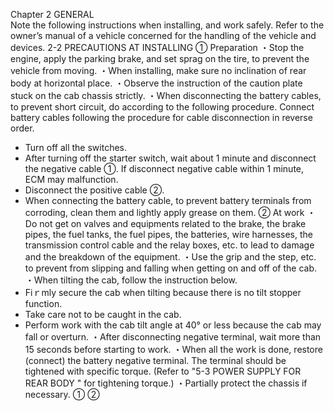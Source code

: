 Chapter 2
GENERAL  
Note the following instructions when installing, and work safely. Refer to the owner’s manual of a
vehicle concerned for the handling of the vehicle and devices.
2-2 PRECAUTIONS AT INSTALLING
① Preparation
・Stop the engine, apply the parking brake, and set sprag on the tire, to prevent the vehicle
from moving.
・When installing, make sure no inclination of rear body at horizontal place.
・Observe the instruction of the caution plate stuck on the cab chassis strictly.
・When disconnecting the battery cables, to prevent short circuit, do according to the following
procedure. Connect battery cables following the procedure for cable disconnection in reverse
order.
- Turn off all the switches.
- After turning off the starter switch, wait about 1
minute and disconnect the negative cable ①. If
disconnect negative cable within 1 minute, ECM
may malfunction.
- Disconnect the positive cable ②.
- When connecting the battery cable, to prevent
battery terminals from corroding, clean them and
lightly apply grease on them.
② At work
・Do not get on valves and equipments related to the brake, the brake pipes, the fuel tanks, the
fuel pipes, the batteries, wire harnesses, the transmission control cable and the relay boxes,
etc. to lead to damage and the breakdown of the equipment.
・Use the grip and the step, etc. to prevent from slipping and falling when getting on and off of
the cab.
・When tilting the cab, follow the instruction below.
- Fiｒmly secure the cab when tilting because there is no tilt stopper function.
- Take care not to be caught in the cab.
- Perform work with the cab tilt angle at 40° or less because the cab may fall or overturn.
・After disconnecting negative terminal, wait more than 15 seconds before starting to work.
・When all the work is done, restore (connect) the battery negative terminal. The terminal
should be tightened with specific torque. (Refer to "5-3 POWER SUPPLY FOR REAR BODY
" for tightening torque.)
・Partially protect the chassis if necessary.
① ②